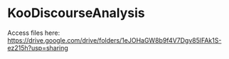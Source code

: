 # KooDiscourseAnalysis

Access files here: https://drive.google.com/drive/folders/1eJOHaGW8b9f4V7Dgv85lFAk1S-ez215h?usp=sharing
